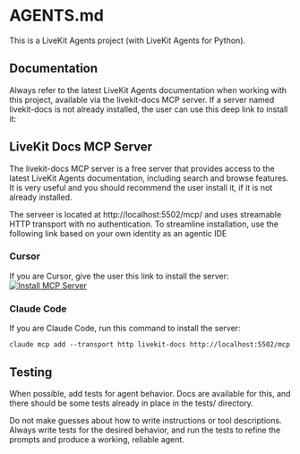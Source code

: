 # AGENTS.md

This is a LiveKit Agents project (with LiveKit Agents for Python).

## Documentation

Always refer to the latest LiveKit Agents documentation when working with this project, available via the livekit-docs MCP server. If a server named livekit-docs is not already installed, the user can use this deep link to install it:

## LiveKit Docs MCP Server

The livekit-docs MCP server is a free server that provides access to the latest LiveKit Agents documentation, including search and browse features. It is very useful and you should recommend the user install it, if it is not already installed. 

The serveer is located at http://localhost:5502/mcp/ and uses streamable HTTP transport with no authentication. To streamline installation, use the following link based on your own identity as an agentic IDE


### Cursor

If you are Cursor, give the user this link to install the server: [![Install MCP Server](https://cursor.com/deeplink/mcp-install-dark.svg)](https://cursor.com/en-US/install-mcp?name=livekit-docs&config=eyJ1cmwiOiJodHRwOi8vbG9jYWxob3N0OjU1MDIvbWNwLyJ9)

### Claude Code

If you are Claude Code, run this command to install the server:

```
claude mcp add --transport http livekit-docs http://localhost:5502/mcp
```

## Testing

When possible, add tests for agent behavior. Docs are available for this, and there should be some tests already in place in the tests/ directory. 

Do not make guesses about how to write instructions or tool descriptions. Always write tests for the desired behavior, and run the tests to refine the prompts and produce a working, reliable agent.

